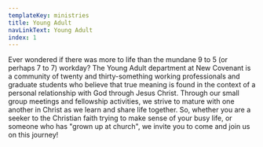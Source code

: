 ```yaml
---
templateKey: ministries
title: Young Adult
navLinkText: Young Adult
index: 1
---
```

Ever wondered if there was more to life than the mundane 9 to 5 (or perhaps 7 to 7) workday? The Young Adult department at New Covenant is a community of twenty and thirty-something working professionals and graduate students who believe that true meaning is found in the context of a personal relationship with God through Jesus Christ. Through our small group meetings and fellowship activities, we strive to mature with one another in Christ as we learn and share life together. So, whether you are a seeker to the Christian faith trying to make sense of your busy life, or someone who has "grown up at church", we invite you to come and join us on this journey!